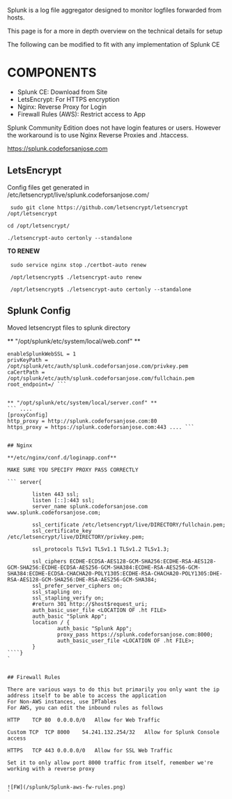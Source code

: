 Splunk is a log file aggregator designed to monitor logfiles forwarded from hosts. 

This page is for a more in depth overview on the technical details for setup

The following can be modified to fit with any implementation of Splunk CE

# COMPONENTS
+ Splunk CE: Download from Site
+ LetsEncrypt: For HTTPS encryption
+ Nginx: Reverse Proxy for Login
+ Firewall Rules (AWS): Restrict access to App

Splunk Community Edition does not have login features or users. However the workaround is to use Nginx Reverse Proxies and .htaccess. 

https://splunk.codeforsanjose.com

## LetsEncrypt

Config files get generated in /etc/letsencrypt/live/splunk.codeforsanjose.com/

` sudo git clone https://github.com/letsencrypt/letsencrypt /opt/letsencrypt`

` cd /opt/letsencrypt/ `

` ./letsencrypt-auto certonly --standalone `

**TO RENEW**

` sudo service nginx stop`
` ./certbot-auto renew `

` /opt/letsencrypt$ ./letsencrypt-auto renew`

` /opt/letsencrypt$ ./letsencrypt-auto certonly --standalone`

## Splunk Config
Moved letsencrypt files to splunk directory

** "/opt/splunk/etc/system/local/web.conf" ** 
```[settings]
enableSplunkWebSSL = 1
privKeyPath = /opt/splunk/etc/auth/splunk.codeforsanjose.com/privkey.pem
caCertPath = /opt/splunk/etc/auth/splunk.codeforsanjose.com/fullchain.pem
root_endpoint=/ ```


** "/opt/splunk/etc/system/local/server.conf" **
``` ....
[proxyConfig]
http_proxy = http://splunk.codeforsanjose.com:80
https_proxy = https://splunk.codeforsanjose.com:443 .... ```


## Nginx 

**/etc/nginx/conf.d/loginapp.conf**

MAKE SURE YOU SPECIFY PROXY PASS CORRECTLY
	
``` server{

        listen 443 ssl;
        listen [::]:443 ssl;
        server_name splunk.codeforsanjose.com www.splunk.codeforsanjose.com;

        ssl_certificate /etc/letsencrypt/live/DIRECTORY/fullchain.pem;
        ssl_certificate_key /etc/letsencrypt/live/DIRECTORY/privkey.pem;

        ssl_protocols TLSv1 TLSv1.1 TLSv1.2 TLSv1.3;

        ssl_ciphers ECDHE-ECDSA-AES128-GCM-SHA256:ECDHE-RSA-AES128-GCM-SHA256:ECDHE-ECDSA-AES256-GCM-SHA384:ECDHE-RSA-AES256-GCM-SHA384:ECDHE-ECDSA-CHACHA20-POLY1305:ECDHE-RSA-CHACHA20-POLY1305:DHE-RSA-AES128-GCM-SHA256:DHE-RSA-AES256-GCM-SHA384;
        ssl_prefer_server_ciphers on;
        ssl_stapling on;
        ssl_stapling_verify on;
        #return 301 http://$host$request_uri;
        auth_basic_user_file <LOCATION OF .ht FILE>
        auth_basic "Splunk App";
        location / {
                auth_basic "Splunk App";
                proxy_pass https://splunk.codeforsanjose.com:8000;
                auth_basic_user_file <LOCATION OF .ht FILE>;
        }
````}
`


## Firewall Rules

There are various ways to do this but primarily you only want the ip address itself to be able to access the application 
For Non-AWS instances, use IPTables
For AWS, you can edit the inbound rules as follows

HTTP	TCP	80	0.0.0.0/0	Allow for Web Traffic

Custom TCP	TCP	8000	54.241.132.254/32	Allow for Splunk Console access

HTTPS	TCP	443	0.0.0.0/0	Allow for SSL Web Traffic

Set it to only allow port 8000 traffic from itself, remember we're working with a reverse proxy


![FW](/splunk/Splunk-aws-fw-rules.png)
`

